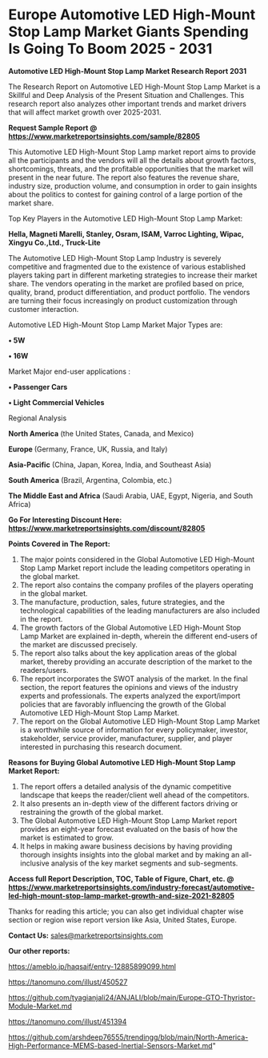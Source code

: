 # Europe Automotive LED High-Mount Stop Lamp Market Giants Spending Is Going To Boom 2025 - 2031

<strong>Automotive LED High-Mount Stop Lamp Market Research Report 2031</strong>

The Research Report on Automotive LED High-Mount Stop Lamp Market is a Skillful and Deep Analysis of the Present Situation and Challenges. This research report also analyzes other important trends and market drivers that will affect market growth over 2025-2031.

<strong>Request Sample Report @ <a href=https://www.marketreportsinsights.com/sample/82805>https://www.marketreportsinsights.com/sample/82805</a></strong>

This Automotive LED High-Mount Stop Lamp market report aims to provide all the participants and the vendors will all the details about growth factors, shortcomings, threats, and the profitable opportunities that the market will present in the near future. The report also features the revenue share, industry size, production volume, and consumption in order to gain insights about the politics to contest for gaining control of a large portion of the market share.

Top Key Players in the Automotive LED High-Mount Stop Lamp Market:

<strong>Hella, Magneti Marelli, Stanley, Osram, ISAM, Varroc Lighting, Wipac, Xingyu Co.,Ltd., Truck-Lite</strong>

The Automotive LED High-Mount Stop Lamp Industry is severely competitive and fragmented due to the existence of various established players taking part in different marketing strategies to increase their market share. The vendors operating in the market are profiled based on price, quality, brand, product differentiation, and product portfolio. The vendors are turning their focus increasingly on product customization through customer interaction.

Automotive LED High-Mount Stop Lamp Market Major Types are:

<strong>• 5W

• 16W</strong>

Market Major end-user applications :

<strong>• Passenger Cars

• Light Commercial Vehicles</strong>

Regional Analysis

</u><strong><b>North America</b></strong> (the United States, Canada, and Mexico)

<strong><b>Europe </b></strong>(Germany, France, UK, Russia, and Italy)

<strong><b>Asia-Pacific</b></strong> (China, Japan, Korea, India, and Southeast Asia)

<strong><b>South America</b></strong> (Brazil, Argentina, Colombia, etc.)

<strong><b>The Middle East and Africa</b></strong> (Saudi Arabia, UAE, Egypt, Nigeria, and South Africa)

<strong>Go For Interesting Discount Here: <a href=https://www.marketreportsinsights.com/discount/82805>https://www.marketreportsinsights.com/discount/82805</a></strong>

<strong>Points Covered in The Report:</strong>
<ol>
  <li>The major points considered in the Global Automotive LED High-Mount Stop Lamp Market report include the leading competitors operating in the global market.</li>
  <li>The report also contains the company profiles of the players operating in the global market.</li>
  <li>The manufacture, production, sales, future strategies, and the technological capabilities of the leading manufacturers are also included in the report.</li>
  <li>The growth factors of the Global Automotive LED High-Mount Stop Lamp Market are explained in-depth, wherein the different end-users of the market are discussed precisely.</li>
  <li>The report also talks about the key application areas of the global market, thereby providing an accurate description of the market to the readers/users.</li>
  <li>The report incorporates the SWOT analysis of the market. In the final section, the report features the opinions and views of the industry experts and professionals. The experts analyzed the export/import policies that are favorably influencing the growth of the Global Automotive LED High-Mount Stop Lamp Market.</li>
  <li>The report on the Global Automotive LED High-Mount Stop Lamp Market is a worthwhile source of information for every policymaker, investor, stakeholder, service provider, manufacturer, supplier, and player interested in purchasing this research document.</li>
</ol>
<strong>Reasons for Buying Global Automotive LED High-Mount Stop Lamp Market Report:</strong>

<ol>
  <li>The report offers a detailed analysis of the dynamic competitive landscape that keeps the reader/client well ahead of the competitors.</li>
  <li>It also presents an in-depth view of the different factors driving or restraining the growth of the global market.</li>
  <li>The Global Automotive LED High-Mount Stop Lamp Market report provides an eight-year forecast evaluated on the basis of how the market is estimated to grow.</li>
  <li>It helps in making aware business decisions by having providing thorough insights insights into the global market and by making an all-inclusive analysis of the key market segments and sub-segments.</li>
</ol>
<strong>Access full Report Description, TOC, Table of Figure, Chart, etc. @ <a href=https://www.marketreportsinsights.com/industry-forecast/automotive-led-high-mount-stop-lamp-market-growth-and-size-2021-82805>https://www.marketreportsinsights.com/industry-forecast/automotive-led-high-mount-stop-lamp-market-growth-and-size-2021-82805</a></strong>


Thanks for reading this article; you can also get individual chapter wise section or region wise report version like Asia, United States, Europe.

<strong>Contact Us:</strong>
sales@marketreportsinsights.com

<strong>Our other reports:</strong>

<a href=https://ameblo.jp/haqsaif/entry-12885899099.html>https://ameblo.jp/haqsaif/entry-12885899099.html</a>

<a href=https://tanomuno.com/illust/450527>https://tanomuno.com/illust/450527</a>

<a href=https://github.com/tyagianjali24/ANJALI/blob/main/Europe-GTO-Thyristor-Module-Market.md>https://github.com/tyagianjali24/ANJALI/blob/main/Europe-GTO-Thyristor-Module-Market.md</a>

<a href=https://tanomuno.com/illust/451394>https://tanomuno.com/illust/451394</a>

<a href=https://github.com/arshdeep76555/trendingg/blob/main/North-America-High-Performance-MEMS-based-Inertial-Sensors-Market.md>https://github.com/arshdeep76555/trendingg/blob/main/North-America-High-Performance-MEMS-based-Inertial-Sensors-Market.md</a>"
